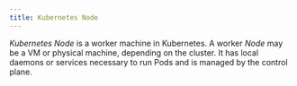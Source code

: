 ```yaml
---
title: Kubernetes Node
---
```


*Kubernetes Node* is a worker machine in Kubernetes. A worker *Node* may be a VM or physical machine, depending on the cluster. It has local daemons or services necessary to run Pods and is managed by the control plane.
